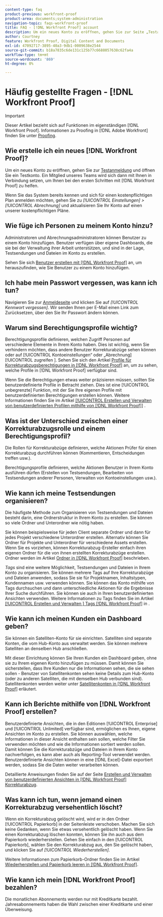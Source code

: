```yaml
---
content-type: faq
product-previous: workfront-proof
product-area: documents;system-administration
navigation-topic: faqs-workfront-proof
title: FAQ - [!DNL Workfront Proof] account
description: Um ein neues Konto zu eröffnen, gehen Sie zur Seite „Testanmeldung“ und öffnen Sie ein Testkonto. Ein Mitglied unseres Teams wird sich dann mit Ihnen in Verbindung setzen, um Ihnen bei den ersten Schritten zu helfen [!DNL Workfront Proof].
author: Courtney
feature: Workfront Proof, Digital Content and Documents
exl-id: 47092717-3895-40a3-9db1-0009638e2544
source-git-commit: b18a7835c6de131c125b77c6688057638c62fa4a
workflow-type: tm+mt
source-wordcount: '869'
ht-degree: 0%

---
```


# Häufig gestellte Fragen - [!DNL Workfront Proof]

>[!IMPORTANT]
>
>Dieser Artikel bezieht sich auf Funktionen im eigenständigen [!DNL Workfront Proof]. Informationen zu Proofing in [!DNL Adobe Workfront] finden Sie unter [Proofing](../../../review-and-approve-work/proofing/proofing.md).

## Wie erstelle ich ein neues [!DNL Workfront Proof]?

Um ein neues Konto zu eröffnen, gehen Sie zur [Testanmeldung](https://business.adobe.com/products/workfront/proofing-approvals.html) und öffnen Sie ein Testkonto. Ein Mitglied unseres Teams wird sich dann mit Ihnen in Verbindung setzen, um Ihnen bei den ersten Schritten mit [!DNL Workfront Proof] zu helfen.

Wenn Sie das System bereits kennen und sich für einen kostenpflichtigen Plan anmelden möchten, gehen Sie zu *[!UICONTROL Einstellungen]* *>* *[!UICONTROL Abrechnung]* und aktualisieren Sie Ihr Konto auf einen unserer kostenpflichtigen Pläne.

## Wie füge ich Personen zu meinem Konto hinzu?

Administratoren und Abrechnungsadministratoren können Benutzer zu einem Konto hinzufügen. Benutzer verfügen über eigene Dashboards, die sie bei der Verwaltung ihrer Arbeit unterstützen, und sind in der Lage, Testsendungen und Dateien im Konto zu erstellen.

Sehen Sie sich [Benutzer erstellen mit [!DNL Workfront Proof]](../../../workfront-proof/wp-mnguserscontacts/users/create-users.md) an, um herauszufinden, wie Sie Benutzer zu einem Konto hinzufügen.

## Ich habe mein Passwort vergessen, was kann ich tun?

Navigieren Sie zur [Anmeldeseite](https://app.proofhq.com/login) und klicken Sie auf *[!UICONTROL Kennwort vergessen]*. Wir senden Ihnen per E-Mail einen Link zum Zurücksetzen, über den Sie Ihr Passwort ändern können.

## Warum sind Berechtigungsprofile wichtig?

Berechtigungsprofile definieren, welchen Zugriff Personen auf verschiedene Elemente in Ihrem Konto haben. Dies ist wichtig, wenn Sie verhindern möchten, dass andere Benutzer Korrekturabzüge sehen können oder auf [!UICONTROL Kontoeinstellungen“ oder „Abrechnung] [!UICONTROL  zugreifen ]. Sehen Sie sich den Artikel [Profile für Korrekturabzugsberechtigungen in  [!DNL Workfront Proof]](../../../workfront-proof/wp-acct-admin/account-settings/proof-perm-profiles-in-wp.md) an, um zu sehen, welche Profile in [!DNL Workfront Proof] verfügbar sind.

Wenn Sie die Berechtigungen etwas weiter präzisieren müssen, sollten Sie benutzerdefinierte Profile in Betracht ziehen. Dies ist eine [!UICONTROL unbegrenzte] Funktion, mit der Sie Ihre eigenen Profile mit benutzerdefinierten Berechtigungen erstellen können. Weitere Informationen finden Sie im Artikel [[!UICONTROL Erstellen und Verwalten von benutzerdefinierten Profilen mithilfe von [!DNL Workfront Proof]]](../../../workfront-proof/wp-mnguserscontacts/users/create-and-manage-custom-profiles.md) .

## Was ist der Unterschied zwischen einer Korrekturabzugsrolle und einem Berechtigungsprofil?

Die Rollen für Korrekturabzüge definieren, welche Aktionen Prüfer für einen Korrekturabzug durchführen können (Kommentieren, Entscheidungen treffen usw.).

Berechtigungsprofile definieren, welche Aktionen Benutzer in Ihrem Konto ausführen dürfen (Erstellen von Testsendungen, Bearbeiten von Testsendungen anderer Personen, Verwalten von Kontoeinstellungen usw.).

## Wie kann ich meine Testsendungen organisieren?

Die häufigste Methode zum Organisieren von Testsendungen und Dateien besteht darin, eine Ordnerstruktur in Ihrem Konto zu erstellen. Sie können so viele Ordner und Unterordner wie nötig haben.

Sie können beispielsweise für jeden Client separate Ordner und dann für jedes Projekt verschiedene Unterordner erstellen. Alternativ können Sie Ordner für Projekte und Unterordner für verschiedene Assets erstellen. Wenn Sie es vorziehen, können Korrekturabzug-Ersteller einfach ihren eigenen Ordner für die von ihnen erstellten Korrekturabzüge erstellen. Ordner werden im Artikel [Ordner in [!DNL Workfront Proof]](../../../workfront-proof/wp-work-proofsfiles/organize-your-work/folders.md) beschrieben.

*Tags* sind eine weitere Möglichkeit, Testsendungen und Dateien in Ihrem Konto zu organisieren. Sie können mehrere Tags auf Ihre Korrekturabzüge und Dateien anwenden, sodass Sie sie für Projektnamen, Inhaltstypen, Kundennamen usw. verwenden können. Sie können das Konto mithilfe von Tags durchsuchen und dann unterschiedliche Aktionen für die Ergebnisse Ihrer Suche durchführen. Sie können sie auch in Ihren benutzerdefinierten Ansichten verwenden. Weitere Informationen zu Tags finden Sie im Artikel [[!UICONTROL Erstellen und Verwalten ] Tags [!DNL Workfront Proof]](../../../workfront-proof/wp-work-proofsfiles/organize-your-work/create-and-manage-tags.md) in .

## Wie kann ich meinen Kunden ein Dashboard geben?

Sie können ein Satelliten-Konto für sie einrichten. Satelliten sind separate Konten, die vom Hub-Konto aus verwaltet werden. Sie können mehrere Satelliten an denselben Hub anschließen.

Mit dieser Einrichtung können Sie Ihren Kunden ein Dashboard geben, ohne sie zu Ihrem eigenen Konto hinzufügen zu müssen. Damit können Sie sicherstellen, dass Ihre Kunden nur die Informationen sehen, die sie sehen sollen - Benutzer von Satellitenkonten sehen keine Details zum Hub-Konto (oder zu anderen Satelliten, die mit demselben Hub verbunden sind). Satellitenkonten werden weiter unter [Satellitenkonten in [!DNL Workfront Proof]](../../../workfront-proof/wp-acct-admin/satellite-accounts/sat-accts-in-wp.md) erläutert.

## Kann ich Berichte mithilfe von [!DNL Workfront Proof] erstellen?

Benutzerdefinierte Ansichten, die in den Editionen [!UICONTROL Enterprise] und [!UICONTROL Unlimited] verfügbar sind, ermöglichen es Ihnen, eigene Ansichten im Konto zu erstellen. Sie können auswählen, welche Informationen in dieser Ansicht enthalten sein sollen, welche Filter Sie verwenden möchten und wie die Informationen sortiert werden sollen. Damit können Sie die Korrekturabzüge und Dateien in Ihrem Konto nachverfolgen, es kann aber auch als Reporting-Tool verwendet werden. Benutzerdefinierte Ansichten können in eine [!DNL Excel]-Datei exportiert werden, sodass Sie die Daten weiter verarbeiten können.

Detaillierte Anweisungen finden Sie auf der Seite [Erstellen und Verwalten von benutzerdefinierten Ansichten in [!DNL Workfront Proof] Korrekturabzug](../../../workfront-proof/wp-work-proofsfiles/manage-your-work/create-and-manage-custom-views.md).

## Was kann ich tun, wenn jemand einen Korrekturabzug versehentlich löscht?

Wenn ein Korrekturabzug gelöscht wird, wird er in den Ordner [!UICONTROL Papierkorb] in der Seitenleiste verschoben. Machen Sie sich keine Gedanken, wenn Sie etwas versehentlich gelöscht haben. Wenn Sie einen Korrekturabzug löschen konnten, können Sie ihn auch aus dem Papierkorb wiederherstellen. Gehen Sie einfach in den [!UICONTROL Papierkorb], wählen Sie den Korrekturabzug aus, den Sie gelöscht haben, und klicken Sie auf *[!UICONTROL Wiederherstellen]*.

Weitere Informationen zum Papierkorb-Ordner finden Sie im Artikel [Wiederherstellen und Papierkorb leeren in [!DNL Workfront Proof]](../../../workfront-proof/wp-work-proofsfiles/manage-your-work/restore-and-empty-trash.md).

## Wie kann ich mein [!DNL Workfront Proof] bezahlen?

Die monatlichen Abonnements werden nur mit Kreditkarte bezahlt. Jahresabonnements haben die Wahl zwischen einer Kreditkarte und einer Überweisung. <!--Visit the [Account Payment in [!DNL Workfront Proof]](../../../workfront-proof/wp-billingsettings/manage-your-billing/acct-payment-in-wp.md) help page for additional information.-->

